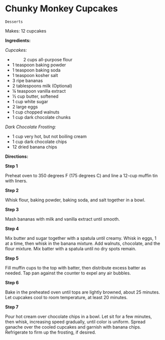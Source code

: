 # Chunky Monkey Cupcakes

`Desserts`

Makes: 12 cupcakes 

**Ingredients:**

_Cupcakes:_

-          2 cups all-purpose flour 
- 1 teaspoon baking powder 
- 1 teaspoon baking soda 
- 1 teaspoon kosher salt 
- 3 ripe bananas 
- 2 tablespoons milk (Optional)
- ¼ teaspoon vanilla extract 
- ½ cup butter, softened 
- 1 cup white sugar 
- 2 large eggs 
- 1 cup chopped walnuts 
- 1 cup dark chocolate chunks 

_Dark Chocolate Frosting:_

- 1 cup very hot, but not boiling cream 
- 1 cup dark chocolate chips 
- 12 dried banana chips 

**Directions:**

**Step 1**

Preheat oven to 350 degrees F (175 degrees C) and line a 12-cup muffin tin with liners.

**Step 2**

Whisk flour, baking powder, baking soda, and salt together in a bowl.

**Step 3**

Mash bananas with milk and vanilla extract until smooth.

**Step 4**

Mix butter and sugar together with a spatula until creamy. Whisk in eggs, 1 at a time, then whisk in the banana mixture. Add walnuts, chocolate, and the flour mixture. Mix batter with a spatula until no dry spots remain.

**Step 5**

Fill muffin cups to the top with batter, then distribute excess batter as needed. Tap pan against the counter to expel any air bubbles.

**Step 6**

Bake in the preheated oven until tops are lightly browned, about 25 minutes. Let cupcakes cool to room temperature, at least 20 minutes.

**Step 7**

Pour hot cream over chocolate chips in a bowl. Let sit for a few minutes, then whisk, increasing speed gradually, until color is uniform. Spread ganache over the cooled cupcakes and garnish with banana chips. Refrigerate to firm up the frosting, if desired.
